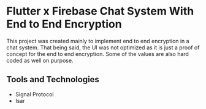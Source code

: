 # Flutter x Firebase Chat System With End to End Encryption 
 This project was created mainly to implement end to end encryption in a chat system. That being said, the UI was not optimized as it is just a proof of concept for the end to end encryption. Some of the values are also hard coded as well on purpose.

## Tools and Technologies
- Signal Protocol
- Isar


